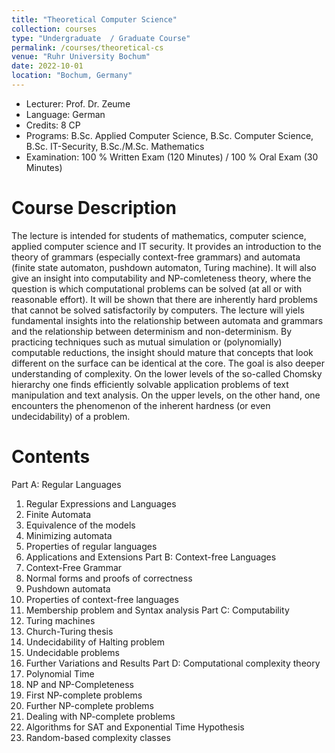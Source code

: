 ```yaml
---
title: "Theoretical Computer Science"
collection: courses
type: "Undergraduate  / Graduate Course"
permalink: /courses/theoretical-cs
venue: "Ruhr University Bochum"
date: 2022-10-01
location: "Bochum, Germany"
---
```


* Lecturer: Prof. Dr. Zeume
* Language: German
* Credits: 8 CP
* Programs: B.Sc. Applied Computer Science, B.Sc. Computer Science, B.Sc. IT-Security, B.Sc./M.Sc. Mathematics
* Examination: 100 % Written Exam (120 Minutes) / 100 % Oral Exam (30 Minutes)


Course Description
======

The lecture is intended for students of mathematics, computer science, applied computer science and IT security.
It provides an introduction to the theory of grammars (especially context-free grammars) and automata (finite state automaton, pushdown automaton, Turing machine).
It will also give an insight into computability and NP-comleteness theory, where the question is which computational problems can be solved (at all or with reasonable effort).
It will be shown that there are inherently hard problems that cannot be solved satisfactorily by computers.
The lecture will yiels fundamental insights into the relationship between automata and grammars and the relationship between determinism and non-determinism.
By practicing techniques such as mutual simulation or (polynomially) computable reductions, the insight should mature that concepts that look different on the surface can be identical at the core.
The goal is also deeper understanding of complexity.
On the lower levels of the so-called Chomsky hierarchy one finds efficiently solvable application problems of text manipulation and text analysis.
On the upper levels, on the other hand, one encounters the phenomenon of the inherent hardness (or even undecidability) of a problem.


Contents
======

Part A: Regular Languages
  1. Regular Expressions and Languages
  2. Finite Automata
  3. Equivalence of the models
  4. Minimizing automata
  5. Properties of regular languages
  6. Applications and Extensions
Part B: Context-free Languages
  1. Context-Free Grammar
  2. Normal forms and proofs of correctness
  3. Pushdown automata
  4. Properties of context-free languages
  5. Membership problem and Syntax analysis
Part C: Computability
  1. Turing machines
  2. Church-Turing thesis
  3. Undecidability of Halting problem
  4. Undecidable problems
  5. Further Variations and Results
Part D: Computational complexity theory
  1. Polynomial Time
  2. NP and NP-Completeness
  3. First NP-complete problems
  4. Further NP-complete problems
  5. Dealing with NP-complete problems
  6. Algorithms for SAT and Exponential Time Hypothesis
  7. Random-based complexity classes
